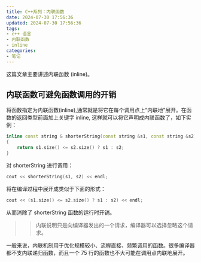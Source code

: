 ```yaml
---
title: C++系列：内联函数
date: 2024-07-30 17:56:36
updated: 2024-07-30 17:56:36
tags:
- c++ 语言
- 内联函数
- inline
categories: 
- 笔记
---
```


这篇文章主要讲述内联函数 (inline)。

<!-- more -->

## 内联函数可避免函数调用的开销
将函数指定为内联函数(inline),通常就是将它在每个调用点上“内联地”展开。在函数的返回类型前面加上关键字 inline, 这样就可以将它声明成内联函数了，如下实例：
```c++
inline const string & shorterString(const string &s1, const string &s2) 
{
    return s1.size() <= s2.size() ? s1 : s2;
}
```
对 shorterString 进行调用：
 ```c++
cout << shorterString(s1, s2) << endl;
 ```

 将在编译过程中展开成类似于下面的形式：
 ```c++
cout << (s1.size() <= s2.size() ? s1 : s2) << endl;
 ```
 
 从而消除了 shorterString 函数的运行时开销。

 >> 内联说明只是向编译器发出的一个请求，编译器可以选择忽略这个请求。

 一般来说，内联机制用于优化规模较小、流程直接、频繁调用的函数。很多编译器都不支内联递归函数，而且一个 75 行的函数也不大可能在调用点内联地展开。
 

